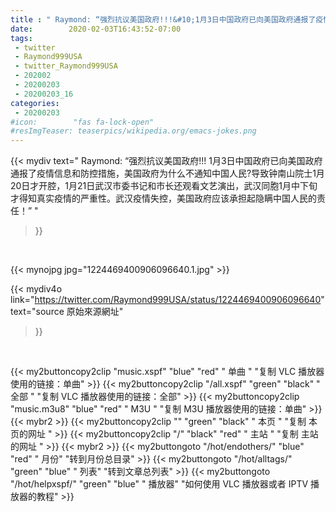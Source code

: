 ```yaml
---
title : " Raymond: “强烈抗议美国政府!!!&#10;1月3日中国政府已向美国政府通报了疫情信息和防控措施，美国政府为什么不通知中国人民?导致钟南山院士1月20日才开腔，1月21日武汉市委书记和市长还观看文艺演出，武汉同胞1月中下旬才得知真实疫情的严重性。武汉疫情失控，美国政府应该承担起隐瞒中国人民的责任！”  "
date:        2020-02-03T16:43:52-07:00
tags:
 - twitter
 - Raymond999USA
 - twitter_Raymond999USA
 - 202002
 - 20200203
 - 20200203_16
categories:
 - 20200203
#icon:        "fas fa-lock-open"
#resImgTeaser: teaserpics/wikipedia.org/emacs-jokes.png
---
```


{{< mydiv text=" Raymond: “强烈抗议美国政府!!!&#10;1月3日中国政府已向美国政府通报了疫情信息和防控措施，美国政府为什么不通知中国人民?导致钟南山院士1月20日才开腔，1月21日武汉市委书记和市长还观看文艺演出，武汉同胞1月中下旬才得知真实疫情的严重性。武汉疫情失控，美国政府应该承担起隐瞒中国人民的责任！”  "
>}}
<br>


 {{< mynojpg jpg="1224469400906096640.1.jpg" >}}<br> 



{{< mydiv4o link="https://twitter.com/Raymond999USA/status/1224469400906096640"
text="source 原始來源網址"
>}}


<br>



{{< my2buttoncopy2clip "music.xspf"        "blue"   "red"    " 单曲 "  "复制 VLC 播放器使用的链接：单曲" >}} {{< my2buttoncopy2clip "/all.xspf"         "green"  "black"  " 全部 "  "复制 VLC 播放器使用的链接：全部" >}} {{< my2buttoncopy2clip "music.m3u8"        "blue"   "red"    " M3U  "    "复制 M3U 播放器使用的链接：单曲" >}} {{< mybr2 >}} {{< my2buttoncopy2clip ""                  "green"  "black"  " 本页 "    "复制 本页的网址 " >}} {{< my2buttoncopy2clip "/"                 "black"  "red"    " 主站 "    "复制 主站的网址 " >}} {{< mybr2 >}} {{< my2buttongoto      "/hot/endothers/"   "blue"   "red"    " 月份"   "转到月份总目录" >}} {{< my2buttongoto      "/hot/alltags/"     "green"  "blue"   " 列表"   "转到文章总列表" >}} {{< my2buttongoto      "/hot/helpxspf/"    "green"  "blue"   " 播放器" "如何使用 VLC 播放器或者 IPTV 播放器的教程" >}} 
